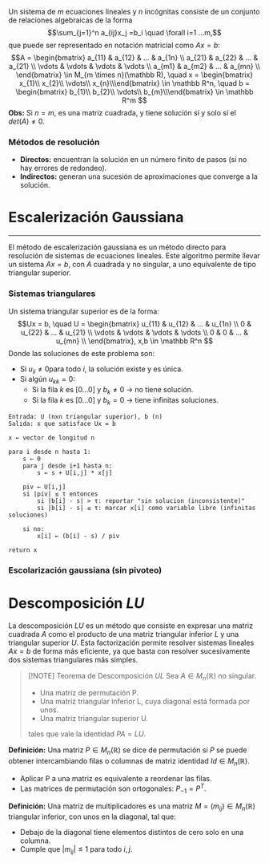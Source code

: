Un sistema de $m$ ecuaciones lineales y $n$ incógnitas consiste de un conjunto de relaciones algebraicas de la forma
$$\sum_{j=1}^n a_{ij}x_j =b_i \quad \forall i=1 ...m,$$
que puede ser representado en notación matricial como $Ax = b$:
$$A = \begin{bmatrix} 
a_{11} & a_{12} & ... & a_{1n} \\
a_{21} & a_{22} & ... & a_{21} \\
\vdots & \vdots & \vdots & \vdots \\
a_{m1} & a_{m2} & ... & a_{mn} \\
\end{bmatrix} \in M_{m \times n}(\mathbb R), \quad
x = \begin{bmatrix} x_{1}\\ x_{2}\\ \vdots\\ x_{n}\\\end{bmatrix}
\in \mathbb R^n, \quad
b = \begin{bmatrix} b_{1}\\ b_{2}\\ \vdots\\ b_{m}\\\end{bmatrix}
\in \mathbb R^m
$$
**Obs:** Si $n = m$, es una matriz cuadrada, y tiene solución sí y solo sí el $det(A) \neq 0$.
### Métodos de resolución
- **Directos:** encuentran la solución en un número finito de pasos (si no hay errores de redondeo).
- **Indirectos:** generan una sucesión de aproximaciones que converge a la solución.

# Escalerización Gaussiana
---
El método de escalerización gaussiana es un método directo para resolución de sistemas de ecuaciones lineales. Este algoritmo permite llevar un sistema $Ax = b$, con $A$ cuadrada y no singular, a uno equivalente de tipo triangular superior.
### Sistemas triangulares
Un sistema triangular superior es de la forma:
$$Ux = b, \quad U = \begin{bmatrix} 
u_{11} & u_{12} & ... & u_{1n} \\
0 & u_{22} & ... & u_{21} \\
\vdots & \vdots & \vdots & \vdots \\
0 & 0 & ... & u_{mn} \\
\end{bmatrix}, x,b \in \mathbb R^n $$
Donde las soluciones de este problema son:
- Si $u_{ii} \neq 0$para todo $i$, la solución existe y es única.
- Si algún $u_{kk} = 0$:
	- Si la fila $k$ es $[0 ... 0]$ y $b_k \neq 0$ $\rightarrow$ no tiene solución.
	- Si la fila $k$ es $[0 ... 0]$ y $b_k = 0$ $\rightarrow$ tiene infinitas soluciones.

```
Entrada: U (nxn triangular superior), b (n)
Salida: x que satisface Ux = b

x ← vector de longitud n

para i desde n hasta 1:
	s ← 0
	para j desde i+1 hasta n:
		s ← s + U[i,j] * x[j]
	
	piv ← U[i,j]
	si |piv| ≤ τ entonces
		si |b[i] - s| > τ: reportar "sin solucion (inconsistente)"
		si |b[i] - s| ≤ τ: marcar x[i] como variable libre (infinitas soluciones)
		
	si no: 
		x[i] ← (b[i] - s) / piv 
		
return x
```

### Escolarización gaussiana (sin pivoteo)


# Descomposición $LU$
La descomposición $LU$ es un método que consiste en expresar una matriz cuadrada $A$ como el producto de una matriz triangular inferior $L$ y una triangular superior $U$. Esta factorización permite resolver sistemas lineales $Ax = b$ de forma más eficiente, ya que basta con resolver sucesivamente dos sistemas triangulares más simples.

> [!NOTE] Teorema de Descomposición $UL$
> Sea $A \in M_n (\mathbb R)$ no singular.
> - Una matriz de permutación P.
> - Una matriz triangular inferior L, cuya diagonal está formada por unos.
> - Una matriz triangular superior U.
> 
> tales que vale la identidad $PA = LU$.

**Definición:** Una matriz $P \in M_n(\mathbb R)$ se dice de permutación si $P$ se puede obtener intercambiando filas o columnas de matriz identidad $Id \in M_n (\mathbb R)$.
- Aplicar P a una matriz es equivalente a reordenar las filas.
- Las matrices de permutación son ortogonales: $P_{-1} = P^T$.

**Definición:** Una matriz de multiplicadores es una matriz $M = (m_{ij}) \in M_n (\mathbb R)$ triangular inferior, con unos en la diagonal, tal que:
- Debajo de la diagonal tiene elementos distintos de cero solo en una columna.
- Cumple que $|m_{ij}| \le 1$ para todo $i,j$.
